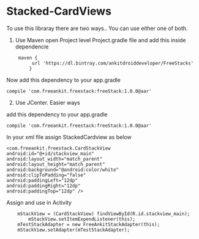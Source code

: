# Stacked-CardViews

To use this libraray there are two ways.. You can use either one of both.


1. Use Maven
open Project level Project.gradle file and add this inside dependencie

		maven {
			 url 'https://dl.bintray.com/ankitdroiddeveloper/FreeStacks'
			}
		
Now add this dependency to your app.gradle

	compile 'com.freeankit.freestack:freeStack:1.0.0@aar'
	
	
2. Use JCenter. Easier ways

add this dependency to your app.gradle

	compile 'com.freeankit.freestack:freeStack:1.0.0@aar'
			
In your xml file assign StackedCardview as below

	<com.freeankit.freestack.CardStackView
	android:id="@+id/stackview_main"
	android:layout_width="match_parent"
	android:layout_height="match_parent"
	android:background="@android:color/white"
	android:clipToPadding="false"
	android:paddingLeft="12dp"
	android:paddingRight="12dp"
	android:paddingTop="12dp" />
				
				
Assign and use in Activity

 		mStackView = (CardStackView) findViewById(R.id.stackview_main);
        	mStackView.setItemExpendListener(this);
       	mTestStackAdapter = new FreeAnkitStackAdapter(this);
       	mStackView.setAdapter(mTestStackAdapter);
